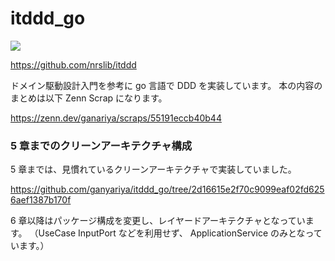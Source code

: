 # itddd_go

[![](https://www.seshop.com/static/images/product/20675/L.png)](https://www.shoeisha.co.jp/book/detail/9784798150727)

https://github.com/nrslib/itddd

ドメイン駆動設計入門を参考に go 言語で DDD を実装しています。
本の内容のまとめは以下 Zenn Scrap になります。

https://zenn.dev/ganariya/scraps/55191eccb40b44

### 5 章までのクリーンアーキテクチャ構成

5 章までは、見慣れているクリーンアーキテクチャで実装していました。

https://github.com/ganyariya/itddd_go/tree/2d16615e2f70c9099eaf02fd6256aef1387b170f

6 章以降はパッケージ構成を変更し、レイヤードアーキテクチャとなっています。
（UseCase InputPort などを利用せず、 ApplicationService のみとなっています。）
